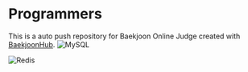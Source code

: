 # Programmers
This is a auto push repository for Baekjoon Online Judge created with [BaekjoonHub](https://github.com/BaekjoonHub/BaekjoonHub).
![MySQL](https://img.shields.io/badge/mysql-%2300f.svg?style=for-the-badge&logo=mysql&logoColor=white)

![Redis](https://img.shields.io/badge/redis-%23DD0031.svg?style=for-the-badge&logo=redis&logoColor=white)
